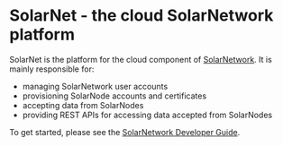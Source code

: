 # SolarNet - the cloud SolarNetwork platform

SolarNet is the platform for the cloud component of [SolarNetwork][sn-io]. It is
mainly responsible for:

 * managing SolarNetwork user accounts
 * provisioning SolarNode accounts and certificates
 * accepting data from SolarNodes
 * providing REST APIs for accessing data accepted from SolarNodes

To get started, please see the [SolarNetwork Developer Guide][dev-guide].

 [dev-guide]: https://github.com/SolarNetwork/solarnetwork/wiki/Developer-Guide
 [sn-io]: http://solarnetwork.github.io/
